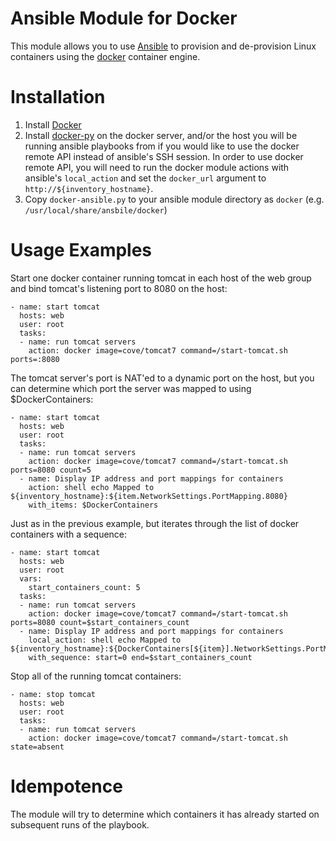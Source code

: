 Ansible Module for Docker
=========================

This module allows you to use [Ansible](http://ansible.cc) to provision and de-provision Linux containers using the [docker](http://docker.io) container engine. 

Installation
============

1. Install [Docker](http://www.docker.io/gettingstarted/)
2. Install [docker-py](https://github.com/dotcloud/docker-py) on the docker server, and/or the host you will be running
   ansible playbooks from if you would like to use the docker remote API instead of ansible's SSH session. In order
   to use docker remote API, you will need to run the docker module actions with ansible's `local_action` and set 
   the `docker_url` argument to `http://${inventory_hostname}`.
2. Copy `docker-ansible.py` to your ansible module directory as `docker` (e.g. `/usr/local/share/ansbile/docker`)

Usage Examples
==============

Start one docker container running tomcat in each host of the web group and bind tomcat's listening port to 8080 on the host:

	- name: start tomcat
	  hosts: web
	  user: root
	  tasks:
	  - name: run tomcat servers
	    action: docker image=cove/tomcat7 command=/start-tomcat.sh ports=:8080

The tomcat server's port is NAT'ed to a dynamic port on the host, but you can determine which port the server was mapped to using $DockerContainers:

	- name: start tomcat 
	  hosts: web
	  user: root
	  tasks:
	  - name: run tomcat servers
	    action: docker image=cove/tomcat7 command=/start-tomcat.sh ports=8080 count=5
	  - name: Display IP address and port mappings for containers
	    action: shell echo Mapped to ${inventory_hostname}:${item.NetworkSettings.PortMapping.8080}
	    with_items: $DockerContainers

Just as in the previous example, but iterates through the list of docker containers with a sequence:

	- name: start tomcat
	  hosts: web
	  user: root
	  vars:
	  	start_containers_count: 5
	  tasks:
	  - name: run tomcat servers
	    action: docker image=cove/tomcat7 command=/start-tomcat.sh ports=8080 count=$start_containers_count
	  - name: Display IP address and port mappings for containers
	    local_action: shell echo Mapped to ${inventory_hostname}:${DockerContainers[${item}].NetworkSettings.PortMapping.8080}
	    with_sequence: start=0 end=$start_containers_count

Stop all of the running tomcat containers:

	- name: stop tomcat
	  hosts: web
	  user: root
	  tasks:
	  - name: run tomcat servers
	    action: docker image=cove/tomcat7 command=/start-tomcat.sh state=absent

Idempotence
===========
The module will try to determine which containers it has already started on subsequent runs of the playbook.




